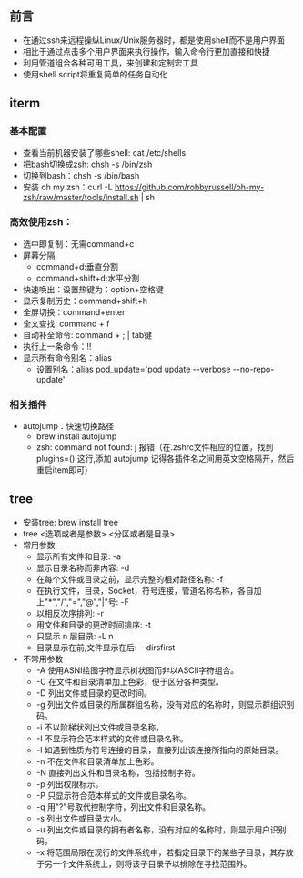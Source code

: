 ## 前言

* 在通过ssh来远程操纵Linux/Unix服务器时，都是使用shell而不是用户界面
* 相比于通过点击多个用户界面来执行操作，输入命令行更加直接和快捷
* 利用管道组合各种可用工具，来创建和定制宏工具
* 使用shell script将重复简单的任务自动化

## iterm

### 基本配置

* 查看当前机器安装了哪些shell: cat /etc/shells
* 把bash切换成zsh: chsh -s /bin/zsh
* 切换到bash：chsh -s /bin/bash
* 安装 oh my zsh：curl -L https://github.com/robbyrussell/oh-my-zsh/raw/master/tools/install.sh | sh

### 高效使用zsh：

* 选中即复制：无需command+c
* 屏幕分隔
    * command+d:垂直分割
    * command+shift+d:水平分割
* 快速唤出：设置热键为：option+空格键
* 显示复制历史：command+shift+h
* 全屏切换：command+enter
* 全文查找: command + f
* 自动补全命令: command + ; | tab键
* 执行上一条命令：!!
* 显示所有命令别名：alias
    * 设置别名：alias pod_update='pod update --verbose --no-repo-update'

### 相关插件

* autojump：快速切换路径
    * brew install autojump 
    *  zsh: command not found: j 报错（在.zshrc文件相应的位置，找到 plugins=() 这行,添加 autojump 记得各插件名之间用英文空格隔开，然后重启item即可）



## tree

* 安装tree: brew install tree
* tree <选项或者是参数> <分区或者是目录>
* 常用参数
    * 显示所有文件和目录: -a
    * 显示目录名称而非内容: -d
    * 在每个文件或目录之前，显示完整的相对路径名称: -f
    * 在执行文件，目录，Socket，符号连接，管道名称名称，各自加上"*","/","=","@","|"号: -F
    * 以相反次序排列: -r
    * 用文件和目录的更改时间排序: -t
    * 只显示 n 层目录: -L n
    * 目录显示在前,文件显示在后: --dirsfirst
* 不常用参数
    * -A 使用ASNI绘图字符显示树状图而非以ASCII字符组合。
    * -C 在文件和目录清单加上色彩，便于区分各种类型。
    * -D 列出文件或目录的更改时间。
    * -g 列出文件或目录的所属群组名称，没有对应的名称时，则显示群组识别码。
    * -i 不以阶梯状列出文件或目录名称。
    * -I 不显示符合范本样式的文件或目录名称。
    * -l 如遇到性质为符号连接的目录，直接列出该连接所指向的原始目录。
    * -n 不在文件和目录清单加上色彩。
    * -N 直接列出文件和目录名称，包括控制字符。
    * -p 列出权限标示。
    * -P 只显示符合范本样式的文件或目录名称。
    * -q 用"?"号取代控制字符，列出文件和目录名称。
    * -s 列出文件或目录大小。
    * -u 列出文件或目录的拥有者名称，没有对应的名称时，则显示用户识别码。
    * -x 将范围局限在现行的文件系统中，若指定目录下的某些子目录，其存放于另一个文件系统上，则将该子目录予以排除在寻找范围外。